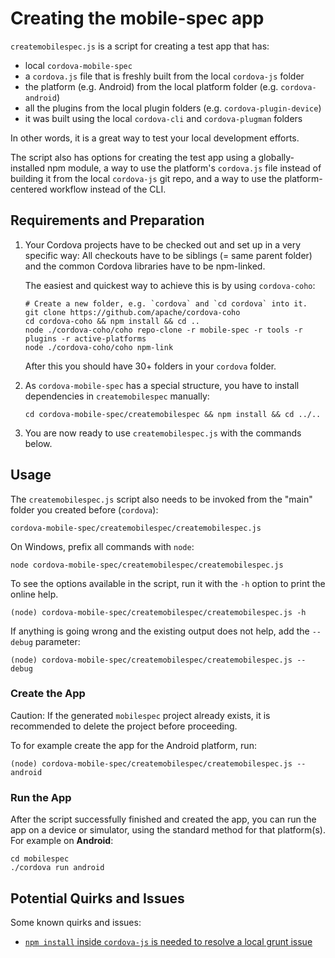 <!--
#
# Licensed to the Apache Software Foundation (ASF) under one
# or more contributor license agreements.  See the NOTICE file
# distributed with this work for additional information
# regarding copyright ownership.  The ASF licenses this file
# to you under the Apache License, Version 2.0 (the
# "License"); you may not use this file except in compliance
# with the License.  You may obtain a copy of the License at
#
# http://www.apache.org/licenses/LICENSE-2.0
#
# Unless required by applicable law or agreed to in writing,
# software distributed under the License is distributed on an
# "AS IS" BASIS, WITHOUT WARRANTIES OR CONDITIONS OF ANY
#  KIND, either express or implied.  See the License for the
# specific language governing permissions and limitations
# under the License.
#
-->

# Creating the mobile-spec app

`createmobilespec.js` is a script for creating a test app that has:

* local `cordova-mobile-spec`
* a `cordova.js` file that is freshly built from the local `cordova-js` folder
* the platform (e.g. Android) from the local platform folder (e.g. `cordova-android`)
* all the plugins from the local plugin folders (e.g. `cordova-plugin-device`)
* it was built using the local `cordova-cli` and `cordova-plugman` folders

In other words, it is a great way to test your local development efforts.

The script also has options for creating the test app using a
globally-installed npm module, a way to use the platform's `cordova.js` file
instead of building it from the local `cordova-js` git repo,
and a way to use the platform-centered workflow instead of the CLI.

## Requirements and Preparation

1. Your Cordova projects have to be checked out and set up in a very specific way: All checkouts have to be siblings (= same parent folder) and the common Cordova libraries have to be npm-linked.  

    The easiest and quickest way to achieve this is by using `cordova-coho`:

    ```shell
    # Create a new folder, e.g. `cordova` and `cd cordova` into it.
    git clone https://github.com/apache/cordova-coho
    cd cordova-coho && npm install && cd ..
    node ./cordova-coho/coho repo-clone -r mobile-spec -r tools -r plugins -r active-platforms
    node ./cordova-coho/coho npm-link
    ```

    After this you should have 30+ folders in your `cordova` folder.

2. As `cordova-mobile-spec` has a special structure, you have to install dependencies in `createmobilespec` manually:
    ```shell
    cd cordova-mobile-spec/createmobilespec && npm install && cd ../..
    ```
3. You are now ready to use `createmobilespec.js` with the commands below.

## Usage

The `createmobilespec.js` script also needs to be invoked from the "main" folder you created before (`cordova`):

    cordova-mobile-spec/createmobilespec/createmobilespec.js

On Windows, prefix all commands with `node`:

    node cordova-mobile-spec/createmobilespec/createmobilespec.js

To see the options available in the script, run it with the `-h` option to print the online help.

    (node) cordova-mobile-spec/createmobilespec/createmobilespec.js -h

If anything is going wrong and the existing output does not help, add the `--debug` parameter:

    (node) cordova-mobile-spec/createmobilespec/createmobilespec.js --debug

### Create the App

Caution: If the generated `mobilespec` project already exists, it is recommended
to delete the project before proceeding.

To for example create the app for the Android platform, run:

    (node) cordova-mobile-spec/createmobilespec/createmobilespec.js --android

### Run the App

After the script successfully finished and created the app, you can run the app on a device or simulator, using the standard method for that platform(s). For example on **Android**:

    cd mobilespec
    ./cordova run android

## Potential Quirks and Issues

Some known quirks and issues:

* [`npm install` inside `cordova-js` is needed to resolve a local grunt issue](https://github.com/apache/cordova-mobile-spec/issues/150)

